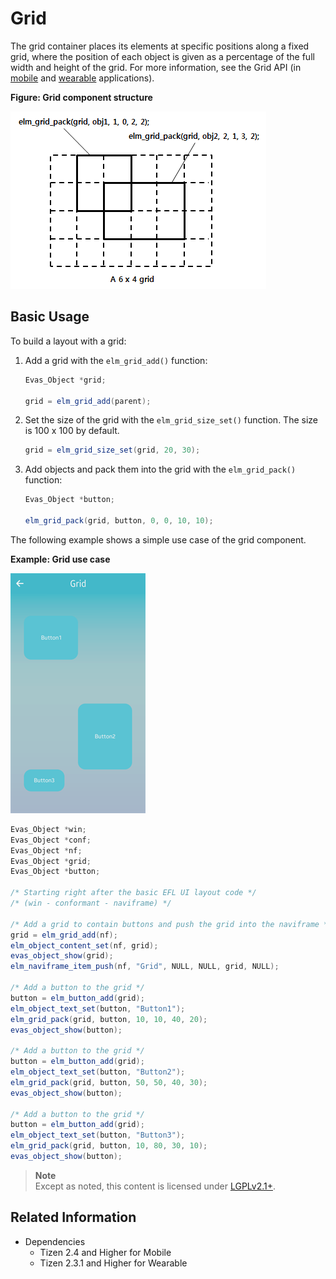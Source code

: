 # Grid

The grid container places its elements at specific positions along a fixed grid, where the position of each object is given as a percentage of the full width and height of the grid. For more information, see the Grid API (in [mobile](../../../../../org.tizen.native.mobile.apireference/group__Elm__Grid.html) and [wearable](../../../../../org.tizen.native.wearable.apireference/group__Elm__Grid.html) applications).

**Figure: Grid component structure**

![Grid component structure](./media/grid_concept.png)

## Basic Usage

To build a layout with a grid:

1. Add a grid with the `elm_grid_add()` function:

   ```csharp
   Evas_Object *grid;

   grid = elm_grid_add(parent);
   ```

2. Set the size of the grid with the `elm_grid_size_set()` function. The size is 100 x 100 by default.

   ```csharp
   grid = elm_grid_size_set(grid, 20, 30);
   ```

3. Add objects and pack them into the grid with the `elm_grid_pack()` function:

   ```csharp
   Evas_Object *button;

   elm_grid_pack(grid, button, 0, 0, 10, 10);
   ```

The following example shows a simple use case of the grid component.

**Example: Grid use case**

 ![Grid](./media/grid2.png)

```csharp
Evas_Object *win;
Evas_Object *conf;
Evas_Object *nf;
Evas_Object *grid;
Evas_Object *button;

/* Starting right after the basic EFL UI layout code */
/* (win - conformant - naviframe) */

/* Add a grid to contain buttons and push the grid into the naviframe */
grid = elm_grid_add(nf);
elm_object_content_set(nf, grid);
evas_object_show(grid);
elm_naviframe_item_push(nf, "Grid", NULL, NULL, grid, NULL);

/* Add a button to the grid */
button = elm_button_add(grid);
elm_object_text_set(button, "Button1");
elm_grid_pack(grid, button, 10, 10, 40, 20);
evas_object_show(button);

/* Add a button to the grid */
button = elm_button_add(grid);
elm_object_text_set(button, "Button2");
elm_grid_pack(grid, button, 50, 50, 40, 30);
evas_object_show(button);

/* Add a button to the grid */
button = elm_button_add(grid);
elm_object_text_set(button, "Button3");
elm_grid_pack(grid, button, 10, 80, 30, 10);
evas_object_show(button);
```

> **Note**  
> Except as noted, this content is licensed under [LGPLv2.1+](http://opensource.org/licenses/LGPL-2.1).

## Related Information
- Dependencies
  - Tizen 2.4 and Higher for Mobile
  - Tizen 2.3.1 and Higher for Wearable
